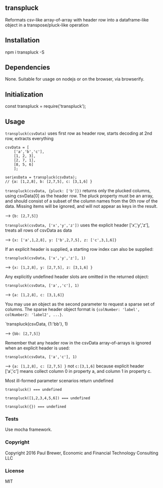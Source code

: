 transpluck
----------

Reformats csv-like array-of-array with header row into a dataframe-like object in a transpose/pluck-like operation

## Installation

npm i transpluck -S

## Dependencies

None.  Suitable for usage on nodejs or on the browser, via browserify.

## Initialization

const transpluck = require('transpluck');

## Usage

`transpluck(csvData)` uses first row as header row, starts decoding at 2nd row, extracts everything

```
csvData = [ 
	['a','b','c'],
	[1, 2, 3],
	[2, 7, 1],
	[8, 5, 6]
	];

seriesData = transpluck(csvData);
// {a: [1,2,8], b: [2,7,5], c: [3,1,6] }
```

`transpluck(csvData, {pluck: ['b']})` returns only the plucked columns, using csvData[0] as the header row.
The pluck property must be an array, and should consist of a subset of the column names from the 0th row of the data.
Missing items will be ignored, and will not appear as keys in the result.  

--> `{b: [2,7,5]}`

`transpluck(csvData, ['x','y','z'])` uses the explicit header ['x','y','z'], treats all rows of csvData as data

--> `{x: ['a',1,2,8], y: ['b',2,7,5], z: ['c',3,1,6]}`

If an explicit header is supplied, a starting row index can also be supplied:

`transpluck(csvData, ['x','y','z'], 1)` 

--> `{x: [1,2,8], y: [2,7,5], z: [3,1,6] }`

Any explicitly undefined header slots are omitted in the returned object:

`transpluck(csvData, ['a',,'c'], 1)`

--> `{a: [1,2,8], c: [3,1,6]}`

You may use an object as the second parameter to request a sparse set of columns. The sparse header object format is `{colNumber: 'label', colNumber2: 'label2', ...}`.

`transpluck(csvData, {1:'bb'}, 1)

--> `{bb: [2,7,5]}`

Remember that any header row in the csvData array-of-arrays is ignored when an explicit header is used:

`transpluck(csvData, ['a','c'], 1)`

--> `{a: [1,2,8], c: [2,7,5] }`  not `c:[3,1,6]` because explicit header ['a','c'] means collect column 0 in property a, and column 1 in property c.  

Most ill-formed parameter scenarios return undefined

`transpluck() === undefined`

`transpluck([1,2,3,4,5,6]) === undefined` 

`transpluck({}) === undefined`

### Tests

Use mocha framework.

### Copyright

Copyright 2016 Paul Brewer, Economic and Financial Technology Consulting LLC

### License

MIT

